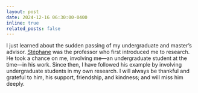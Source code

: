 ```yaml
---
layout: post
date: 2024-12-16 06:30:00-0400
inline: true
related_posts: false
---
```


I just learned about the sudden passing of my undergraduate and master’s advisor. <a href='https://www.comp.nus.edu.sg/~steph/'>Stéphane</a> was the professor who first introduced me to research. He took a chance on me, involving me—an undergraduate student at the time—in his work. Since then, I have followed his example by involving undergraduate students in my own research. I will always be thankful and grateful to him, his support, friendship, and kindness; and will miss him deeply.